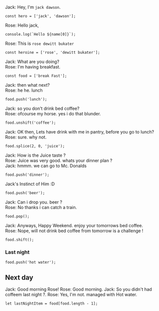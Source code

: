 Jack: Hey, I'm `jack dawson`.

	const hero = ['jack', 'dawson'];

Rose: Hello jack,

	console.log(`Hello ${name[0]}`);
	
Rose: This is `rose dewitt bukater`

	const heroine = ['rose', 'dewitt bukater'];

Jack: What are you doing?  
Rose: I'm having breakfast.

	const food = ['break Fast'];

Jack: then what next?  
Rose: he he. lunch

	food.push('lunch');

Jack: so you don't drink bed coffee?  
Rose: ofcourse my horse. yes i do that blunder.

	food.unshift('coffee');

Jack: OK then, Lets have drink with me in pantry, before you go to lunch?  
Rose: sure. why not.

	food.splice(2, 0, 'juice');

Jack: How is the Juice taste ?  
Rose: Juice was very good. whats your dinner plan ?  
Jack: hmmm. we can go to Mc. Donalds

	food.push('dinner');

Jack's Instinct of Him :D  

	food.push('beer');

Jack: Can i drop you. beer ?  
Rose: No thanks i can catch a train.

	food.pop();
	
Jack: Anyways, Happy Weekend. enjoy your tomorrows bed coffee.  
Rose: Nope, will not drink bed coffee from tomorrow is a challenge !

	food.shift();

### Last night
	food.push('hot water');
	
## Next day

Jack: Good morning Rose!
Rose: Good morning.
Jack: So you didn't had coffeem last night ?.
Rose: Yes, I'm not. managed with Hot water.

	
	let lastNightItem = food[food.length - 1];
